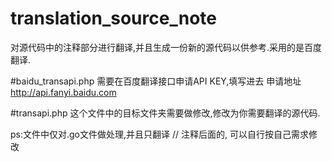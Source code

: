 # translation_source_note
对源代码中的注释部分进行翻译,并且生成一份新的源代码以供参考.采用的是百度翻译.

#baidu_transapi.php
需要在百度翻译接口申请API KEY,填写进去
申请地址 http://api.fanyi.baidu.com

#transapi.php
这个文件中的目标文件夹需要做修改,修改为你需要翻译的源代码.

ps:文件中仅对.go文件做处理,并且只翻译 // 注释后面的, 可以自行按自己需求修改

